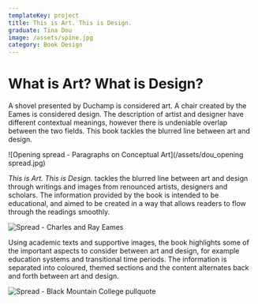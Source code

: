 ```yaml
---
templateKey: project
title: This is Art. This is Design.
graduate: Tina Dou
image: /assets/spine.jpg
category: Book Design
---
```

# What is Art? What is Design?

A shovel presented by Duchamp is considered art. A chair created by the Eames is considered design. The description of artist and designer have different contextual meanings, however there is undeniable overlap between the two fields. This book tackles the blurred line between art and design.

![Opening spread - Paragraphs on Conceptual Art](/assets/dou_opening spread.jpg)

_This is Art. This is Design._ tackles the blurred line between art and design through writings and images from renounced artists, designers and scholars. The information provided by the book is intended to be educational, and aimed to be created in a way that allows readers to flow through the readings smoothly. 

![Spread - Charles and Ray Eames ](/assets/dou_spread1.jpg)

Using academic texts and supportive images, the book highlights some of the important aspects to consider between art and design, for example education systems and transitional time periods. The information is separated into coloured, themed sections and the content alternates back and forth between art and design.

![Spread - Black Mountain College pullquote](/assets/dou_spread2.jpg)
